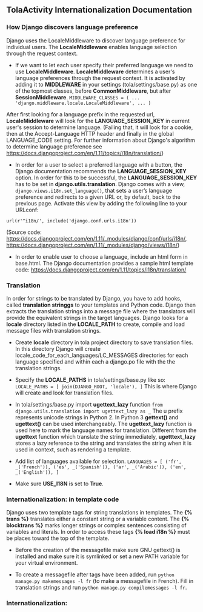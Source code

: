 ## TolaActivity Internationalization Documentation

### How Django discovers language preference
Django uses the LocaleMiddleware to discover language preference for individual users. The __LocaleMiddleware__ enables language selection through the request context.

- If we want to let each user specify their preferred language we need to use __LocaleMiddleware__. __LocaleMiddleware__ determines a user's language preferences through the request context. It is activated by adding it to __MIDDLEWARE__ in your settings (tola/settings/base.py) as one of the topmost classes, before __CommonMiddleware__, but after __SessionMiddleware__.
`MIDDLEWARE_CLASSES = (
    ...
    'django.middleware.locale.LocaleMiddleware',
    ...
)`

After first looking for a language prefix in the requested url, __LocaleMiddleware__ will look for the __LANGUAGE_SESSION_KEY__ in current user's session to determine language. (Failing that, it will look for a cookie, then at the Accept-Language HTTP header and finally in the global LANGUAGE_CODE setting. For further information about Django's algorithm to determine language preference see https://docs.djangoproject.com/en/1.11/topics/i18n/translation/)

- In order for a user to select a preferred language with a button, the Django documentation recommends the __LANGUAGE_SESSION_KEY__ option. In order for this to be successful, the __LANGUAGE_SESSION_KEY__ has to be set in __django.utils.translation__. Django comes with a view, `django.views.i18n.set_language()`, that sets a user’s language preference and redirects to a given URL or, by default, back to the previous page. Activate this view by adding the following line to your URLconf:

`url(r'^i18n/', include('django.conf.urls.i18n'))`

(Source code: https://docs.djangoproject.com/en/1.11/_modules/django/conf/urls/i18n/, https://docs.djangoproject.com/en/1.11/_modules/django/views/i18n/)

- In order to enable user to choose a language, include an html form in base.html. The Django documentation provides a sample html template code: https://docs.djangoproject.com/en/1.11/topics/i18n/translation/

### Translation
In order for strings to be translated by Django, you have to add hooks, called __translation stringgs__ to your templates and Python code. Django then extracts the translation strings into a message file where the translators will provide the equivalent strings in the target languages. Django looks for a __locale__ directory listed in the __LOCALE_PATH__ to create, compile and load message files with translation strings.

- Create __locale__ directory in tola project directory to save translation files. In this directory Django will create locale_code_for_each_languages/LC_MESSAGES directories for each language specified and within each a django.po file with the the translation strings.

- Specify the __LOCALE_PATHS__ in tola/settings/base.py like so:
`LOCALE_PATHS = [
    join(DJANGO_ROOT, 'locale'),
]`
This is where Django will create and look for translation files.

- In tola/settings/base.py import __ugettext_lazy__ function
`from django.utils.translation import ugettext_lazy as _`
The u prefix represents unicode strings in Python 2. In Python 3 __gettext()__ and __ugettext()__ can be used interchangeably.
The __ugettext_lazy__ function is used here to mark the language names for translation. Different from the __ugettext__ function which translate the string immediately, __ugetttext_lazy__ stores a lazy reference to the string and translates the string when it is used in context, such as rendering a template.

- Add list of languages available for selection.
`LANGUAGES = [
    ('fr', _('French')),
    ('es', _('Spanish')),
    ('ar', _('Arabic')),
    ('en', _('English')),
]`

- Make sure __USE_I18N__ is set to __True__.

### Internationalization: in template code

Django uses two template tags for string translations in templates. The __{% trans %}__ translates either a constant string or  a variable content. The __{% blocktrans %}__ marks longer strings or complex sentences consisting of variables and literals. In order to access these tags __{% load i18n %}__ must be places toward the top of the template.

- Before the creation of the messagefile make sure GNU gettext() is installed and make sure it is symlinked or set a new PATH variable for your virtual environment.

- To create a messagefile after tags have been added, run `python manage.py makemessages -l fr` (to make a messagefile in French). Fill in translation strings and run `python manage.py compilemessages -l fr`.

### Internationalization:

